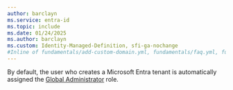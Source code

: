 ```yaml
---
author: barclayn
ms.service: entra-id
ms.topic: include
ms.date: 01/24/2025
ms.author: barclayn
ms.custom: Identity-Managed-Definition, sfi-ga-nochange
#Inline of fundamentals/add-custom-domain.yml, fundamentals/faq.yml, fundamentals/how-subscriptions-associated-directory.yml, fundamentals/users-default-permissions.md, fundamentals/whatis.md
---
```


By default, the user who creates a Microsoft Entra tenant is automatically assigned the [Global Administrator](/entra/identity/role-based-access-control/permissions-reference#global-administrator) role.
